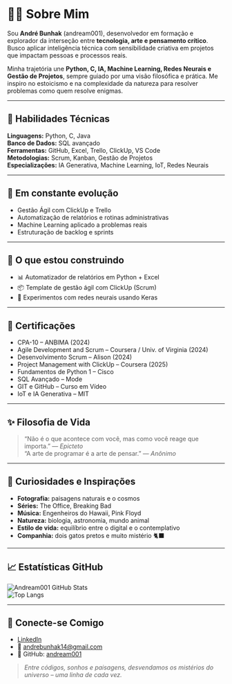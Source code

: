 
# 👨‍💻 Sobre Mim

Sou **André Bunhak** (andream001), desenvolvedor em formação e explorador da interseção entre **tecnologia, arte e pensamento crítico**. Busco aplicar inteligência técnica com sensibilidade criativa em projetos que impactam pessoas e processos reais.

Minha trajetória une **Python, C, IA, Machine Learning, Redes Neurais e Gestão de Projetos**, sempre guiado por uma visão filosófica e prática. Me inspiro no estoicismo e na complexidade da natureza para resolver problemas como quem resolve enigmas.

---

## 🧠 Habilidades Técnicas

**Linguagens:** Python, C, Java  
**Banco de Dados:** SQL avançado  
**Ferramentas:** GitHub, Excel, Trello, ClickUp, VS Code  
**Metodologias:** Scrum, Kanban, Gestão de Projetos  
**Especializações:** IA Generativa, Machine Learning, IoT, Redes Neurais

---

## 🚧 Em constante evolução

- Gestão Ágil com ClickUp e Trello  
- Automatização de relatórios e rotinas administrativas  
- Machine Learning aplicado a problemas reais  
- Estruturação de backlog e sprints

---

## 🚀 O que estou construindo

- 📊 Automatizador de relatórios em Python + Excel  
- 📦 Template de gestão ágil com ClickUp (Scrum)  
- 🤖 Experimentos com redes neurais usando Keras

---

## 📜 Certificações

- CPA-10 – ANBIMA (2024)  
- Agile Development and Scrum – Coursera / Univ. of Virginia (2024)  
- Desenvolvimento Scrum – Alison (2024)  
- Project Management with ClickUp – Coursera (2025)  
- Fundamentos de Python 1 – Cisco  
- SQL Avançado – Mode  
- GIT e GitHub – Curso em Vídeo  
- IoT e IA Generativa – MIT

---

## ✨ Filosofia de Vida

> “Não é o que acontece com você, mas como você reage que importa.” — *Epicteto*  
> “A arte de programar é a arte de pensar.” — *Anônimo*

---

## 🎵 Curiosidades e Inspirações

- **Fotografia:** paisagens naturais e o cosmos  
- **Séries:** The Office, Breaking Bad  
- **Música:** Engenheiros do Hawaii, Pink Floyd  
- **Natureza:** biologia, astronomia, mundo animal  
- **Estilo de vida:** equilíbrio entre o digital e o contemplativo  
- **Companhia:** dois gatos pretos e muito mistério 🐈‍⬛

---

## 📈 Estatísticas GitHub

![Andream001 GitHub Stats](https://github-readme-stats.vercel.app/api?username=andream001&show_icons=true&theme=tokyonight&hide_rank=false)  
![Top Langs](https://github-readme-stats.vercel.app/api/top-langs/?username=andream001&layout=compact&theme=tokyonight)

---

## 🤝 Conecte-se Comigo

- [LinkedIn](https://linkedin.com/in/andré-bunhak)  
- 📧 andrebunhak14@gmail.com  
- 🧠 GitHub: [andream001](https://github.com/andream001)

> *Entre códigos, sonhos e paisagens, desvendamos os mistérios do universo – uma linha de cada vez.*
